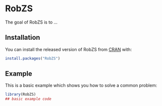 
# RobZS

<!-- badges: start -->
<!-- badges: end -->

The goal of RobZS is to ...

## Installation

You can install the released version of RobZS from [CRAN](https://CRAN.R-project.org) with:

``` r
install.packages("RobZS")
```

## Example

This is a basic example which shows you how to solve a common problem:

``` r
library(RobZS)
## basic example code
```

